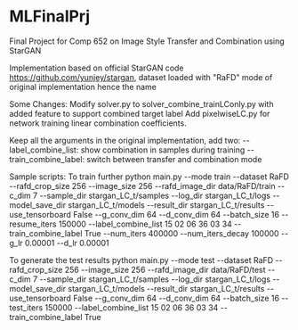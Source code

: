 # MLFinalPrj
Final Project for Comp 652 on Image Style Transfer and Combination using StarGAN

Implementation based on official StarGAN code https://github.com/yunjey/stargan, dataset loaded with "RaFD" mode of original implementation hence the name 

Some Changes:
Modify solver.py to solver_combine_trainLConly.py with added feature to support combined target label
Add pixelwiseLC.py for network training linear combination coefficients.

Keep all the arguments in the original implementation, add two: 
   --label_combine_list: show combination in samples during training
   --train_combine_label: switch between transfer and combination mode
   
Sample scripts:
To train further
python main.py --mode train --dataset RaFD --rafd_crop_size 256 --image_size 256 --rafd_image_dir data/RaFD/train --c_dim 7  --sample_dir stargan_LC_t/samples --log_dir stargan_LC_t/logs --model_save_dir stargan_LC_t/models --result_dir stargan_LC_t/results --use_tensorboard False --g_conv_dim 64 --d_conv_dim 64 --batch_size 16 --resume_iters 150000 --label_combine_list 15 02 06 36 03 34 --train_combine_label True --num_iters 400000 --num_iters_decay 100000 --g_lr 0.00001 --d_lr 0.00001

To generate the test results
python main.py --mode test --dataset RaFD --rafd_crop_size 256 --image_size 256 --rafd_image_dir data/RaFD/test --c_dim 7  --sample_dir stargan_LC_t/samples --log_dir stargan_LC_t/logs --model_save_dir stargan_LC_t/models --result_dir stargan_LC_t/results --use_tensorboard False --g_conv_dim 64 --d_conv_dim 64 --batch_size 16 --test_iters 150000 --label_combine_list 15 02 06 36 03 34 --train_combine_label True
